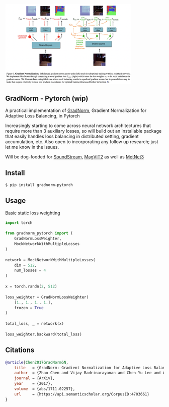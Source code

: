<img src="./gradnorm.png" width="400px"></img>

## GradNorm - Pytorch (wip)

A practical implementation of <a href="https://arxiv.org/abs/1711.02257">GradNorm</a>, Gradient Normalization for Adaptive Loss Balancing, in Pytorch

Increasingly starting to come across neural network architectures that require more than 3 auxiliary losses, so will build out an installable package that easily handles loss balancing in distributed setting, gradient accumulation, etc. Also open to incorporating any follow up research; just let me know in the issues.

Will be dog-fooded for <a href="http://github.com/lucidrains/audiolm-pytorch">SoundStream</a>, <a href="https://github.com/lucidrains/magvit2-pytorch">MagViT2</a> as well as <a href="https://github.com/lucidrains/metnet-3">MetNet3</a>

## Install

```bash
$ pip install gradnorm-pytorch
```

## Usage

Basic static loss weighting

```python
import torch

from gradnorm_pytorch import (
    GradNormLossWeighter,
    MockNetworkWithMultipleLosses
)

network = MockNetworkWithMultipleLosses(
    dim = 512,
    num_losses = 4
)

x = torch.randn(2, 512)

loss_weighter = GradNormLossWeighter(
    [1., 1., 1., 1.],
    frozen = True
)

total_loss, _ = network(x)

loss_weighter.backward(total_loss)
```

## Citations

```bibtex
@article{Chen2017GradNormGN,
    title   = {GradNorm: Gradient Normalization for Adaptive Loss Balancing in Deep Multitask Networks},
    author  = {Zhao Chen and Vijay Badrinarayanan and Chen-Yu Lee and Andrew Rabinovich},
    journal = {ArXiv},
    year    = {2017},
    volume  = {abs/1711.02257},
    url     = {https://api.semanticscholar.org/CorpusID:4703661}
}
```
